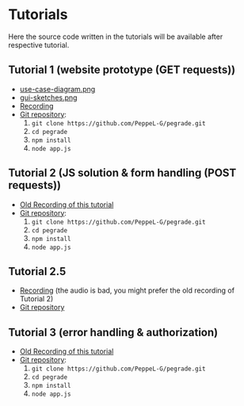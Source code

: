# Tutorials
Here the source code written in the tutorials will be available after respective tutorial.

## Tutorial 1 (website prototype (GET requests))
* [use-case-diagram.png](./files/tutorial-01/use-case-diagram.png)
* [gui-sketches.png](./files/tutorial-01/gui-sketches.png)
* [Recording](https://www.youtube.com/watch?v=FMwfsgIzfVg)
* [Git repository](https://github.com/PeppeL-G/pegrade/tree/tutorial-01):
	1. `git clone https://github.com/PeppeL-G/pegrade.git`
	2. `cd pegrade`
	3. `npm install`
	4. `node app.js`

## Tutorial 2 (JS solution & form handling (POST requests))
* [Old Recording of this tutorial](https://play.ju.se/media/Web%20Development%20Fundamentals%202020%20Tutorial%204/0_hfnrs183)
* [Git repository](https://github.com/PeppeL-G/pegrade/tree/tutorial-02):
	1. `git clone https://github.com/PeppeL-G/pegrade.git`
	2. `cd pegrade`
	3. `npm install`
	4. `node app.js`

## Tutorial 2.5
* [Recording](https://www.youtube.com/watch?v=O2BtVqU8nL4) (the audio is bad, you might prefer the old recording of Tutorial 2)
* [Git repository](https://github.com/PeppeL-G/pegrade/)

## Tutorial 3 (error handling & authorization)
* [Old Recording of this tutorial](https://play.ju.se/media/Web+Development+Fundamentals+2020+Tutorial+5/0_2ei0010d?st=154)
* [Git repository](https://github.com/PeppeL-G/pegrade/tree/tutorial-03):
	1. `git clone https://github.com/PeppeL-G/pegrade.git`
	2. `cd pegrade`
	3. `npm install`
	4. `node app.js`
